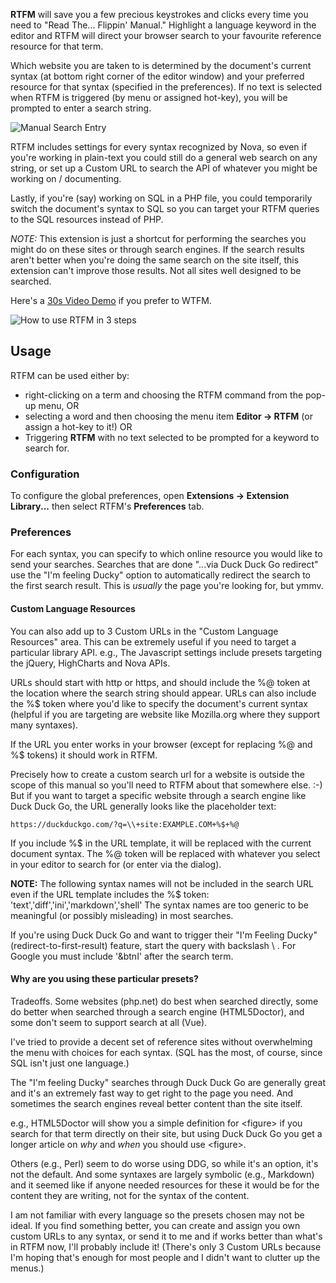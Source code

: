 **RTFM** will save you a few precious keystrokes and clicks every time you need to
"Read The... Flippin' Manual." Highlight a language keyword in the editor and RTFM will direct your
browser search to your favourite reference resource for that term.

Which website you are taken to is determined by the document's current syntax (at bottom right
corner of the editor window) and your preferred resource for that syntax (specified in the
preferences). If no text is selected when RTFM is triggered (by menu or assigned hot-key),
you will be prompted to enter a search string.

![Manual Search Entry](https://ext.runcode.run/rtfm/readme/RTFM_manual_entry.png)

RTFM includes settings for every syntax recognized by Nova, so even if you're working in
plain-text you could still do a general web search on any string, or set up a Custom URL to search
the API of whatever you might be working on / documenting.

Lastly, if you're (say) working on SQL in a PHP file, you could temporarily switch the document's
syntax to SQL so you can target your RTFM queries to the SQL resources instead of PHP.

*NOTE:* This extension is just a shortcut for performing the searches you might do on these sites
or through search engines. If the search results aren't better when you're doing the same search
on the site itself, this extension can't improve those results. Not all sites well designed to
be searched.

Here's a [30s Video Demo](https://ext.runcode.run/rtfm/readme/RTFM_how_to.mp4)
if you prefer to WTFM.

![How to use RTFM in 3 steps](https://ext.runcode.run/rtfm/readme/RTFM_how_to.png)

## Usage

RTFM can be used either by:
- right-clicking on a term and choosing the RTFM command from the pop-up menu, OR
- selecting a word and then choosing the menu item **Editor → RTFM** (or assign a hot-key to it!) OR
- Triggering **RTFM** with no text selected to be prompted for a keyword to search for.

### Configuration

To configure the global preferences, open **Extensions → Extension Library...** then select
RTFM's **Preferences** tab.

### Preferences

For each syntax, you can specify to which online resource you would like to send your searches.
Searches that are done "...via Duck Duck Go redirect" use the "I'm feeling Ducky" option to
automatically redirect the search to the first search result. This is *usually* the page you're
looking for, but ymmv.

#### Custom Language Resources

You can also add up to 3 Custom URLs in the "Custom Language Resources" area. This can be extremely
useful if you need to target a particular library API. e.g., The Javascript settings include presets
targeting the jQuery, HighCharts and Nova APIs.

URLs should start with http or https, and should include the %@ token at the location where the
search string should appear. URLs can also include the %$ token where you'd like to specify the
document's current syntax (helpful if you are targeting are website like Mozilla.org where they
support many syntaxes).

If the URL you enter works in your browser (except for replacing %@ and %$ tokens) it should work
in RTFM.

Precisely how to create a custom search url for a website is outside the scope of this manual so
you'll need to RTFM about that somewhere else. :-) But if you want to target a specific website
through a search engine like Duck Duck Go, the URL generally looks like the placeholder text:

    https://duckduckgo.com/?q=\\+site:EXAMPLE.COM+%$+%@

If you include %$ in the URL template, it will be replaced with the current document syntax.
The %@ token will be replaced with whatever you select in your editor to search for
(or enter via the dialog).

**NOTE:** The following syntax names will not be included in the search URL even if the URL template
includes the %$ token:
   'text','diff','ini','markdown','shell'
The syntax names are too generic to be meaningful (or possibly misleading) in most searches.

If you're using Duck Duck Go and want to trigger their "I'm Feeling Ducky"
(redirect-to-first-result) feature, start the query with backslash \ . For Google you must include
'&btnI' after the search term.

#### Why are you using these particular presets?

Tradeoffs. Some websites (php.net) do best when searched directly, some do better when searched
through a search engine (HTML5Doctor), and some don't seem to support search at all (Vue).

I've tried to provide a decent set of reference sites without overwhelming the menu with choices
for each syntax. (SQL has the most, of course, since SQL isn't just one language.)

The "I'm feeling Ducky" searches through Duck Duck Go are generally great and it's an extremely
fast way to get right to the page you need. And sometimes the search engines reveal better content
than the site itself.

e.g., HTML5Doctor will show you a simple definition for \<figure\> if you search for that term
directly on their site, but using Duck Duck Go you get a longer article on *why* and *when* you
should use \<figure\>.

Others (e.g., Perl) seem to do worse using DDG, so while it's an option, it's not the default. And
some syntaxes are largely symbolic (e.g., Markdown) and it seemed like if anyone needed resources
for these it would be for the content they are writing, not for the syntax of the content.

I am not familiar with every language so the presets chosen may not be ideal. If you find something
better, you can create and assign you own custom URLs to any syntax, or send it to me and if works
better than what's in RTFM now, I'll probably include it! (There's only 3 Custom URLs
because I'm hoping that's enough for most people and I didn't want to clutter up the menus.)
